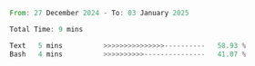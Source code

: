 <!--START_SECTION:waka-->

```rust
From: 27 December 2024 - To: 03 January 2025

Total Time: 9 mins

Text   5 mins          >>>>>>>>>>>>>>>----------   58.93 %
Bash   4 mins          >>>>>>>>>>---------------   41.07 %
```

<!--END_SECTION:waka-->

